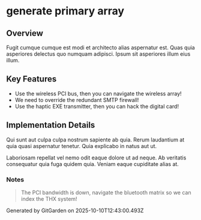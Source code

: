 # generate primary array

## Overview
Fugit cumque cumque est modi et architecto alias aspernatur est. Quas quia asperiores delectus quo numquam adipisci. Ipsum sit asperiores illum eius illum.

## Key Features
- Use the wireless PCI bus, then you can navigate the wireless array!
- We need to override the redundant SMTP firewall!
- Use the haptic EXE transmitter, then you can hack the digital card!

## Implementation Details
Qui sunt aut culpa culpa nostrum sapiente ab quia. Rerum laudantium at quia quasi aspernatur tenetur. Quia explicabo in natus aut ut.
 Laboriosam repellat vel nemo odit eaque dolore ut ad neque. Ab veritatis consequatur quia fuga quidem quia. Veniam eaque cupiditate alias at.

### Notes
> The PCI bandwidth is down, navigate the bluetooth matrix so we can index the THX system!

Generated by GitGarden on 2025-10-10T12:43:00.493Z